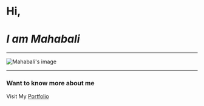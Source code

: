 
# Hi,
# _I am Mahabali_
-----
![Mahabali's image](images/maveli.png)

* * *

### Want to know more about me

Visit My [Portfolio](https://sruthyjmallya.github.io/Maveli-PortFolio/)



